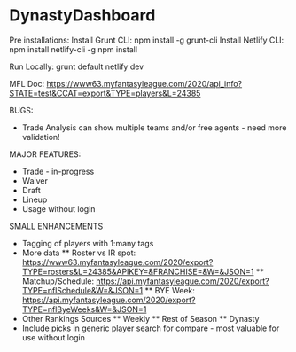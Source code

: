 # DynastyDashboard

Pre installations:
Install Grunt CLI: npm install -g grunt-cli
Install Netlify CLI: npm install netlify-cli -g
npm install

Run Locally:
grunt default
netlify dev

MFL Doc: https://www63.myfantasyleague.com/2020/api_info?STATE=test&CCAT=export&TYPE=players&L=24385

BUGS:
* Trade Analysis can show multiple teams and/or free agents - need more validation!

MAJOR FEATURES:
* Trade - in-progress
* Waiver
* Draft
* Lineup
* Usage without login

SMALL ENHANCEMENTS
* Tagging of players with 1:many tags
* More data
** Roster vs IR spot: https://www63.myfantasyleague.com/2020/export?TYPE=rosters&L=24385&APIKEY=&FRANCHISE=&W=&JSON=1
** Matchup/Schedule: https://api.myfantasyleague.com/2020/export?TYPE=nflSchedule&W=&JSON=1
** BYE Week: https://api.myfantasyleague.com/2020/export?TYPE=nflByeWeeks&W=&JSON=1
* Other Rankings Sources
** Weekly
** Rest of Season
** Dynasty
* Include picks in generic player search for compare - most valuable for use without login